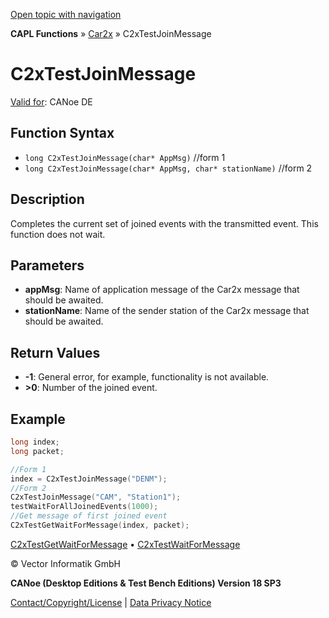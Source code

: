 [Open topic with navigation](../../../../../CANoeDEFamily.htm#Topics/CAPLFunctions/Car2x/Functions/CAPLfunctionC2xTestJoinMessage.md)

**CAPL Functions** » [Car2x](../CAPLfunctionsCar2xOverview.md) » C2xTestJoinMessage

# C2xTestJoinMessage

[Valid for](../../../Shared/FeatureAvailability.md): CANoe DE

## Function Syntax

- `long C2xTestJoinMessage(char* AppMsg)` //form 1
- `long C2xTestJoinMessage(char* AppMsg, char* stationName)` //form 2

## Description

Completes the current set of joined events with the transmitted event. This function does not wait.

## Parameters

- **appMsg**: Name of application message of the Car2x message that should be awaited.
- **stationName**: Name of the sender station of the Car2x message that should be awaited.

## Return Values

- **-1**: General error, for example, functionality is not available.
- **>0**: Number of the joined event.

## Example

```c
long index;
long packet;

//Form 1
index = C2xTestJoinMessage("DENM");
//Form 2
C2xTestJoinMessage("CAM", "Station1");
testWaitForAllJoinedEvents(1000);
//Get message of first joined event
C2xTestGetWaitForMessage(index, packet);
```

[C2xTestGetWaitForMessage](CAPLfunctionC2xTestGetWaitForMessage.md) • [C2xTestWaitForMessage](CAPLfunctionC2xTestWaitForMessage.md)

© Vector Informatik GmbH

**CANoe (Desktop Editions & Test Bench Editions) Version 18 SP3**

[Contact/Copyright/License](../../../Shared/ContactCopyrightLicense.md) | [Data Privacy Notice](https://www.vector.com/int/en/company/get-info/privacy-policy/)